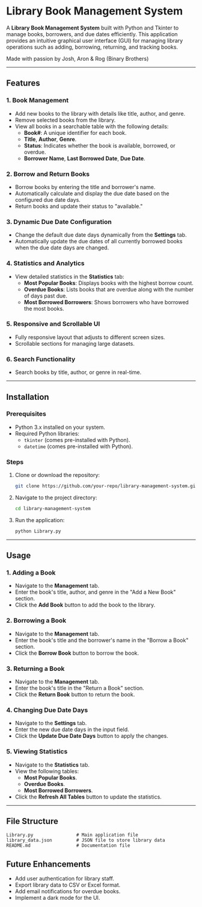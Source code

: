 
# Library Book Management System

A **Library Book Management System** built with Python and Tkinter to manage books, borrowers, and due dates efficiently. This application provides an intuitive graphical user interface (GUI) for managing library operations such as adding, borrowing, returning, and tracking books.

Made with passion by Josh, Aron & Rog (Binary Brothers)

---

## Features

### 1. **Book Management**
- Add new books to the library with details like title, author, and genre.
- Remove selected books from the library.
- View all books in a searchable table with the following details:
  - **Book#**: A unique identifier for each book.
  - **Title**, **Author**, **Genre**.
  - **Status**: Indicates whether the book is available, borrowed, or overdue.
  - **Borrower Name**, **Last Borrowed Date**, **Due Date**.

### 2. **Borrow and Return Books**
- Borrow books by entering the title and borrower's name.
- Automatically calculate and display the due date based on the configured due date days.
- Return books and update their status to "available."

### 3. **Dynamic Due Date Configuration**
- Change the default due date days dynamically from the **Settings** tab.
- Automatically update the due dates of all currently borrowed books when the due date days are changed.

### 4. **Statistics and Analytics**
- View detailed statistics in the **Statistics** tab:
  - **Most Popular Books**: Displays books with the highest borrow count.
  - **Overdue Books**: Lists books that are overdue along with the number of days past due.
  - **Most Borrowed Borrowers**: Shows borrowers who have borrowed the most books.

### 5. **Responsive and Scrollable UI**
- Fully responsive layout that adjusts to different screen sizes.
- Scrollable sections for managing large datasets.

### 6. **Search Functionality**
- Search books by title, author, or genre in real-time.

---

## Installation

### Prerequisites
- Python 3.x installed on your system.
- Required Python libraries:
  - `tkinter` (comes pre-installed with Python).
  - `datetime` (comes pre-installed with Python).

### Steps
1. Clone or download the repository:
   ```bash
   git clone https://github.com/your-repo/library-management-system.git
   ```
2. Navigate to the project directory:
   ```bash
   cd library-management-system
   ```
3. Run the application:
   ```bash
   python Library.py
   ```

---

## Usage

### 1. **Adding a Book**
- Navigate to the **Management** tab.
- Enter the book's title, author, and genre in the "Add a New Book" section.
- Click the **Add Book** button to add the book to the library.

### 2. **Borrowing a Book**
- Navigate to the **Management** tab.
- Enter the book's title and the borrower's name in the "Borrow a Book" section.
- Click the **Borrow Book** button to borrow the book.

### 3. **Returning a Book**
- Navigate to the **Management** tab.
- Enter the book's title in the "Return a Book" section.
- Click the **Return Book** button to return the book.

### 4. **Changing Due Date Days**
- Navigate to the **Settings** tab.
- Enter the new due date days in the input field.
- Click the **Update Due Date Days** button to apply the changes.

### 5. **Viewing Statistics**
- Navigate to the **Statistics** tab.
- View the following tables:
  - **Most Popular Books**.
  - **Overdue Books**.
  - **Most Borrowed Borrowers**.
- Click the **Refresh All Tables** button to update the statistics.

---

## File Structure

```
Library.py                # Main application file
library_data.json         # JSON file to store library data
README.md                 # Documentation file

```

## Future Enhancements
- Add user authentication for library staff.
- Export library data to CSV or Excel format.
- Add email notifications for overdue books.
- Implement a dark mode for the UI.

